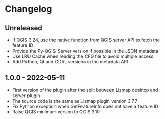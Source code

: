 # Changelog

## Unreleased

* If QGIS 3.24, use the native function from QGIS server API to fetch the feature ID
* Provide the Py-QGIS-Server version if possible in the JSON metadata
* Use LRU Cache when reading the CFG file to avoid multiple access
* Add Python, Qt and GDAL versions in the metadata API

## 1.0.0 - 2022-05-11

* First version of the plugin after the split between Lizmap desktop and server plugin
* The source code is the same as Lizmap plugin version 3.7.7
* Fix Python exception when GetFeatureInfo does not have a feature ID
* Raise QGIS minimum version to QGIS 3.10
